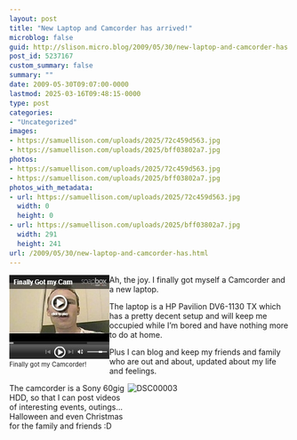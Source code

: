 ```yaml
---
layout: post
title: "New Laptop and Camcorder has arrived!"
microblog: false
guid: http://slison.micro.blog/2009/05/30/new-laptop-and-camcorder-has.html
post_id: 5237167
custom_summary: false
summary: ""
date: 2009-05-30T09:07:00-0000
lastmod: 2025-03-16T09:48:15-0000
type: post
categories:
- "Uncategorized"
images:
- https://samuellison.com/uploads/2025/72c459d563.jpg
- https://samuellison.com/uploads/2025/bff03802a7.jpg
photos:
- https://samuellison.com/uploads/2025/72c459d563.jpg
- https://samuellison.com/uploads/2025/bff03802a7.jpg
photos_with_metadata:
- url: https://samuellison.com/uploads/2025/72c459d563.jpg
  width: 0
  height: 0
- url: https://samuellison.com/uploads/2025/bff03802a7.jpg
  width: 291
  height: 241
url: /2009/05/30/new-laptop-and-camcorder-has.html
---
```

<div class="wlWriterEditableSmartContent" id="scid:5737277B-5D6D-4f48-ABFC-DD9C333F4C5D:2ac46173-63f5-48c8-9964-7655543569a6" style="display:inline;float:left;margin:0;padding:0;">
<div id="6fe1a8c8-d318-4bd6-b358-aef237d10fd0" style="display:inline;margin:0;padding:0;"><div><a href="http://video.msn.com/video.aspx?vid=b7509bf9-5812-45ae-aa07-f973f635e4d1&amp;from=writer" target="_new"><img src="uploads/2025/72c459d563.jpg" alt=""></a></div></div>
<div style="clear:both;font-size:.8em;">Finally got my Camcorder!</div>
</div>  <p>Ah, the joy. I finally got myself a Camcorder and a new laptop. </p>  <p>The laptop is a HP Pavilion DV6-1130 TX which has a pretty decent setup and will keep me occupied while I’m bored and have nothing more to do at home.</p>  <p>Plus I can blog and keep my friends and family who are out and about, updated about my life and feelings. </p>  <p><a href="http://www.flickr.com/photos/samlison/3577478081/"><img title="DSC00003" height="241" alt="DSC00003" src="https://samuellison.com/uploads/2025/bff03802a7.jpg" width="291" align="right" border="0"></a></p>  <p></p>  <p>The camcorder is a Sony 60gig HDD, so that I can post videos of interesting events, outings… Halloween and even Christmas for the family and friends :D</p>  <div class="blogger-post-footer"><img width="1" height="1" src="" alt=""></div>
